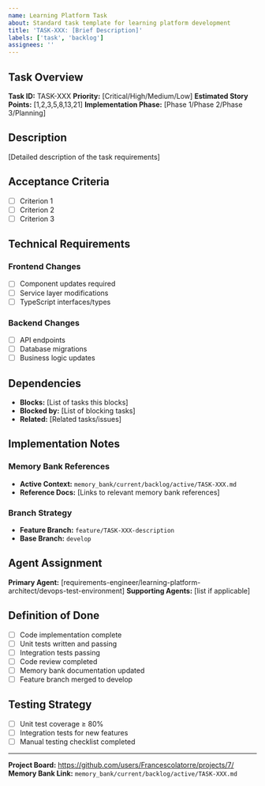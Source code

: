 ```yaml
---
name: Learning Platform Task
about: Standard task template for learning platform development
title: 'TASK-XXX: [Brief Description]'
labels: ['task', 'backlog']
assignees: ''
---
```


## Task Overview

**Task ID:** TASK-XXX
**Priority:** [Critical/High/Medium/Low]
**Estimated Story Points:** [1,2,3,5,8,13,21]
**Implementation Phase:** [Phase 1/Phase 2/Phase 3/Planning]

## Description

[Detailed description of the task requirements]

## Acceptance Criteria

- [ ] Criterion 1
- [ ] Criterion 2
- [ ] Criterion 3

## Technical Requirements

### Frontend Changes
- [ ] Component updates required
- [ ] Service layer modifications
- [ ] TypeScript interfaces/types

### Backend Changes
- [ ] API endpoints
- [ ] Database migrations
- [ ] Business logic updates

## Dependencies

- **Blocks:** [List of tasks this blocks]
- **Blocked by:** [List of blocking tasks]
- **Related:** [Related tasks/issues]

## Implementation Notes

### Memory Bank References
- **Active Context:** `memory_bank/current/backlog/active/TASK-XXX.md`
- **Reference Docs:** [Links to relevant memory bank references]

### Branch Strategy
- **Feature Branch:** `feature/TASK-XXX-description`
- **Base Branch:** `develop`

## Agent Assignment

**Primary Agent:** [requirements-engineer/learning-platform-architect/devops-test-environment]
**Supporting Agents:** [list if applicable]

## Definition of Done

- [ ] Code implementation complete
- [ ] Unit tests written and passing
- [ ] Integration tests passing
- [ ] Code review completed
- [ ] Memory bank documentation updated
- [ ] Feature branch merged to develop

## Testing Strategy

- [ ] Unit test coverage ≥ 80%
- [ ] Integration tests for new features
- [ ] Manual testing checklist completed

---

**Project Board:** https://github.com/users/Francescolatorre/projects/7/
**Memory Bank Link:** `memory_bank/current/backlog/active/TASK-XXX.md`